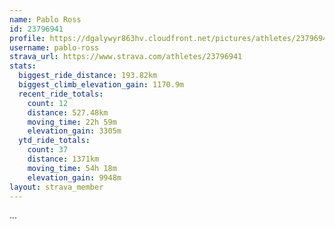 ```yaml
---
name: Pablo Ross
id: 23796941
profile: https://dgalywyr863hv.cloudfront.net/pictures/athletes/23796941/14615399/1/large.jpg
username: pablo-ross
strava_url: https://www.strava.com/athletes/23796941
stats:
  biggest_ride_distance: 193.82km
  biggest_climb_elevation_gain: 1170.9m
  recent_ride_totals:
    count: 12
    distance: 527.48km
    moving_time: 22h 59m
    elevation_gain: 3305m
  ytd_ride_totals:
    count: 37
    distance: 1371km
    moving_time: 54h 18m
    elevation_gain: 9948m
layout: strava_member
--- 
```

...
